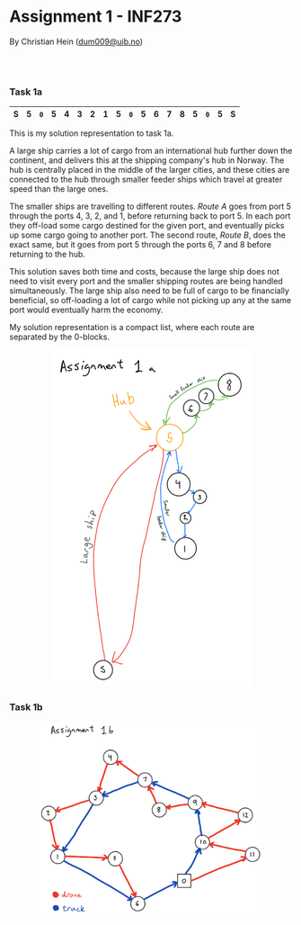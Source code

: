 # Assignment 1 - INF273
By Christian Hein (dum009@uib.no)

<br><br>


### Task 1a


| S | 5 | `0` | 5 | 4 | 3 | 2 | 1 | 5 | `0` | 5 | 6 | 7 | 8 | 5 | `0` | 5 | S |
|:-:|:-:|:-:|:-:|:-:|:-:|:-:|:-:|:-:|:-:|:-:|:-:|:-:|:-:|:-:|:-:|:-:|:-:|


This is my solution representation to task 1a. 

A large ship carries a lot of cargo from an international hub further down the continent, and delivers this at the shipping company's hub in Norway. The hub is centrally placed in the middle of the larger cities, and these cities are connected to the hub through smaller feeder ships which travel at greater speed than the large ones. 

The smaller ships are travelling to different routes. *Route A* goes from port 5 through the ports 4, 3, 2, and 1, before returning back to port 5. In each port they off-load some cargo destined for the given port, and eventually picks up some cargo going to another port. The second route, *Route B*, does the exact same, but it goes from port 5 through the ports 6, 7 and 8 before returning to the hub.

This solution saves both time and costs, because the large ship does not need to visit every port and the smaller shipping routes are being handled simultaneously. The large ship also need to be full of cargo to be financially beneficial, so off-loading a lot of cargo while not picking up any at the same port would eventually harm the economy.

My solution representation is a compact list, where each route are separated by the 0-blocks. 

<p align="center">
<img src=../assets/assignment1a_map.png height="600"/>
</p>

### Task 1b

<p align="center">
<img src=../assets/assignment1b_truck_drone_map.png width="400"/>
</p>